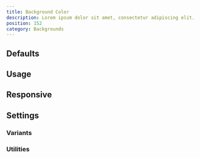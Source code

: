 ```yaml
---
title: Background Color
description: Lorem ipsum dolor sit amet, consectetur adipiscing elit.
position: 152
category: Backgrounds
---
```


## Defaults

<TableGenerateColors 
  custom-property="--bg-opacity"
  :rules="{
    'bg': ['background-color'],
}"></TableGenerateColors>

## Usage

## Responsive

## Settings

### Variants

### Utilities
